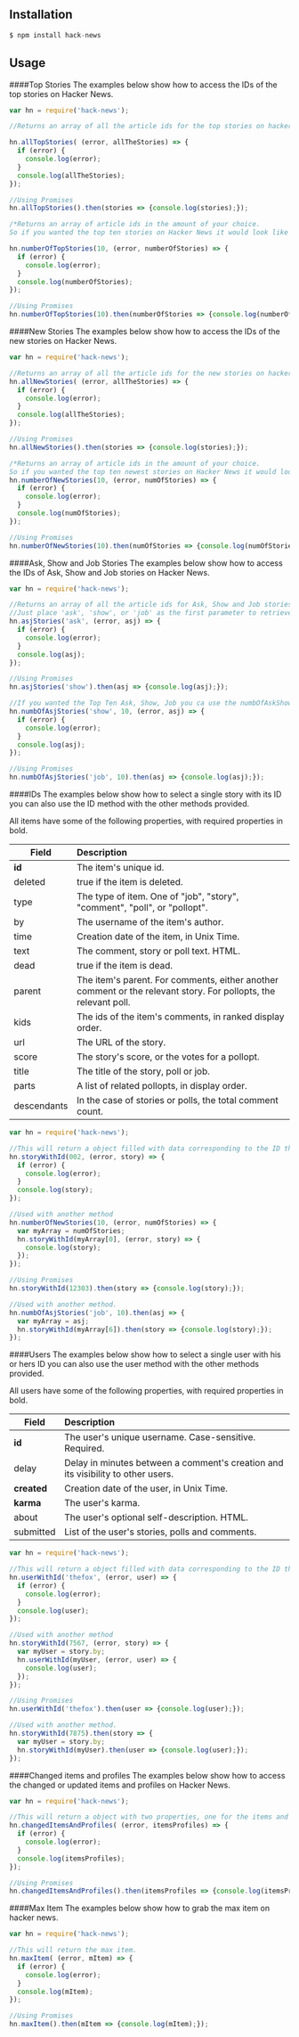 ## Installation

```javascript
$ npm install hack-news
```

## Usage

####Top Stories
The examples below show how to access the IDs of the top stories on Hacker News.

```javascript
var hn = require('hack-news');

//Returns an array of all the article ids for the top stories on hacker news

hn.allTopStories( (error, allTheStories) => {
  if (error) {
    console.log(error);
  }
  console.log(allTheStories);
});

//Using Promises
hn.allTopStories().then(stories => {console.log(stories);});

/*Returns an array of article ids in the amount of your choice.
So if you wanted the top ten stories on Hacker News it would look like this.*/

hn.numberOfTopStories(10, (error, numberOfStories) => {
  if (error) {
    console.log(error);
  }
  console.log(numberOfStories);
});

//Using Promises
hn.numberOfTopStories(10).then(numberOfStories => {console.log(numberOfStories);});
```
####New Stories
The examples below show how to access the IDs of the new stories on Hacker News.

```javascript
var hn = require('hack-news');

//Returns an array of all the article ids for the new stories on hacker news
hn.allNewStories( (error, allTheStories) => {
  if (error) {
    console.log(error);
  }
  console.log(allTheStories);
});

//Using Promises
hn.allNewStories().then(stories => {console.log(stories);});

/*Returns an array of article ids in the amount of your choice.
So if you wanted the top ten newest stories on Hacker News it would look like this.*/
hn.numberOfNewStories(10, (error, numOfStories) => {
  if (error) {
    console.log(error);
  }
  console.log(numOfStories);
});

//Using Promises
hn.numberOfNewStories(10).then(numOfStories => {console.log(numOfStories);});
```

####Ask, Show and Job Stories
The examples below show how to access the IDs of Ask, Show and Job stories on Hacker News.

```javascript
var hn = require('hack-news');

//Returns an array of all the article ids for Ask, Show and Job stories on hacker news.
//Just place 'ask', 'show', or 'job' as the first parameter to retrieve the array you need.
hn.asjStories('ask', (error, asj) => {
  if (error) {
    console.log(error);
  }
  console.log(asj);
});

//Using Promises
hn.asjStories('show').then(asj => {console.log(asj);});

//If you wanted the Top Ten Ask, Show, Job you ca use the numbOfAskShowOrJobStories method like so.
hn.numbOfAsjStories('show', 10, (error, asj) => {
  if (error) {
    console.log(error);
  }
  console.log(asj);
});

//Using Promises
hn.numbOfAsjStories('job', 10).then(asj => {console.log(asj);});
```

####IDs
The examples below show how to select a single story with its ID you can also use
the ID method with the other methods provided.

All items have some of the following properties, with required properties in bold.

| Field | Description |
| ----- | :---------- |
| **id** | The item's unique id. |
| deleted | true if the item is deleted. |
| type | The type of item. One of "job", "story", "comment", "poll", or "pollopt". |
| by | The username of the item's author. |
| time | Creation date of the item, in Unix Time. |
| text | The comment, story or poll text. HTML. |
| dead | true if the item is dead. |
| parent | The item's parent. For comments, either another comment or the relevant story. For pollopts, the relevant poll. |
| kids | The ids of the item's comments, in ranked display order. |
| url |	The URL of the story. |
| score |	The story's score, or the votes for a pollopt. |
| title |	The title of the story, poll or job. |
| parts |	A list of related pollopts, in display order. |
| descendants |	In the case of stories or polls, the total comment count. |


```javascript
var hn = require('hack-news');

//This will return a object filled with data corresponding to the ID that was used.
hn.storyWithId(002, (error, story) => {
  if (error) {
    console.log(error);
  }
  console.log(story);
});

//Used with another method
hn.numberOfNewStories(10, (error, numOfStories) => {
  var myArray = numOfStories;
  hn.storyWithId(myArray[0], (error, story) => {
    console.log(story);
  });
});

//Using Promises
hn.storyWithId(12303).then(story => {console.log(story);});

//Used with another method.
hn.numbOfAsjStories('job', 10).then(asj => {
  var myArray = asj;
  hn.storyWithId(myArray[6]).then(story => {console.log(story);});
});
```

####Users
The examples below show how to select a single user with his or hers ID you can also use
the user method with the other methods provided.

All users have some of the following properties, with required properties in bold.

| Field | Description |
| ----- | :---------- |
| **id** |	The user's unique username. Case-sensitive. Required. |
| delay |	Delay in minutes between a comment's creation and its visibility to other users. |
| **created** |	Creation date of the user, in Unix Time. |
| **karma** |	The user's karma. |
| about |	The user's optional self-description. HTML. |
| submitted |	List of the user's stories, polls and comments. |


```javascript
var hn = require('hack-news');

//This will return a object filled with data corresponding to the ID that was used.
hn.userWithId('thefox', (error, user) => {
  if (error) {
    console.log(error);
  }
  console.log(user);
});

//Used with another method
hn.storyWithId(7567, (error, story) => {
  var myUser = story.by;
  hn.userWithId(myUser, (error, user) => {
    console.log(user);
  });
});

//Using Promises
hn.userWithId('thefox').then(user => {console.log(user);});

//Used with another method.
hn.storyWithId(7875).then(story => {
  var myUser = story.by;
  hn.storyWithId(myUser).then(user => {console.log(user);});
});
```

####Changed items and profiles
The examples below show how to access the changed or updated items and profiles on Hacker News.

```javascript
var hn = require('hack-news');

//This will return a object with two properties, one for the items and another for the profiles.
hn.changedItemsAndProfiles( (error, itemsProfiles) => {
  if (error) {
    console.log(error);
  }
  console.log(itemsProfiles);
});

//Using Promises
hn.changedItemsAndProfiles().then(itemsProfiles => {console.log(itemsProfiles);});
```

####Max Item
The examples below show how to grab the max item on hacker news.

```javascript
var hn = require('hack-news');

//This will return the max item.
hn.maxItem( (error, mItem) => {
  if (error) {
    console.log(error);
  }
  console.log(mItem);
});

//Using Promises
hn.maxItem().then(mItem => {console.log(mItem);});
```
